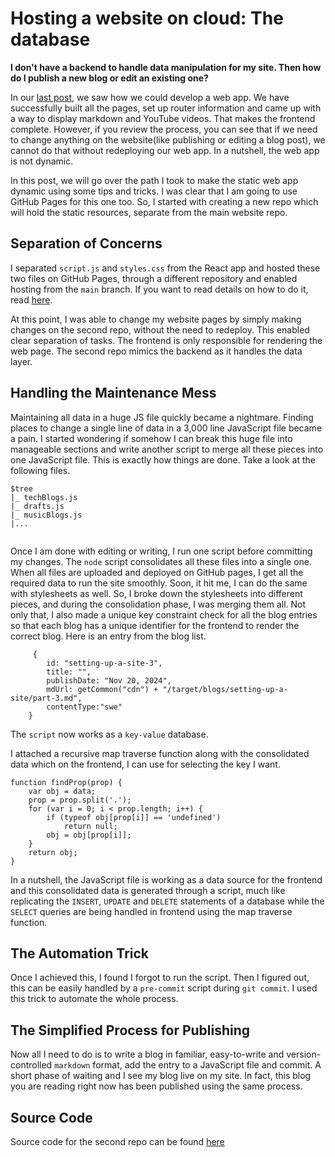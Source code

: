 # Hosting a website on cloud: The database

**I don't have a backend to handle data manipulation for my site. Then how do I publish a new blog or edit an existing one?**

In our [last post](/#/content/setting-up-a-site-2), we saw how we could develop a web app. We have successfully built all the pages, set up router information and came up with a way to display markdown and YouTube videos. That makes the frontend complete. However, if you review the process, you can see that if we need to change anything on the website(like publishing or editing a blog post), we cannot do that without redeploying our web app. In a nutshell, the web app is not dynamic.

In this post, we will go over the path I took to make the static web app dynamic using some tips and tricks. I was clear that I am going to use GitHub Pages for this one too. So, I started with creating a new repo which will hold the static resources, separate from the main website repo.

## Separation of Concerns

I separated `script.js` and `styles.css` from the React app and hosted these two files on GitHub Pages, through a different repository and enabled hosting from the `main` branch. If you want to read details on how to do it, read [here](/#/content/static-file-hosting).

At this point, I was able to change my website pages by simply making changes on the second repo, without the need to redeploy. This enabled clear separation of tasks. The frontend is only responsible for rendering the web page. The second repo mimics the backend as it handles the data layer.

## Handling the Maintenance Mess
Maintaining all data in a huge JS file quickly became a nightmare. Finding places to change a single line of data in a 3,000 line JavaScript file became a pain. I started wondering if somehow I can break this huge file into manageable sections and write another script to merge all these pieces into one JavaScript file. This is exactly how things are done. Take a look at the following files.
```
$tree
|_ techBlogs.js
|_ drafts.js
|_ musicBlogs.js
|...
   
```
Once I am done with editing or writing, I run one script before committing my changes. The `node` script consolidates all these files into a single one. When all files are uploaded and deployed on GitHub pages, I get all the required data to run the site smoothly. Soon, it hit me, I can do the same with stylesheets as well. So, I broke down the stylesheets into different pieces, and during the consolidation phase, I was merging them all. Not only that, I also made a unique key constraint check for all the blog entries so that each blog has a unique identifier for the frontend to render the correct blog. Here is an entry from the blog list.
```
     {
        id: "setting-up-a-site-3",
        title: "",
        publishDate: "Nov 20, 2024",
        mdUrl: getCommon("cdn") + "/target/blogs/setting-up-a-site/part-3.md",
        contentType:"swe"
    }
```
The `script` now works as a `key-value` database.

I attached a recursive map traverse function along with the consolidated data which on the frontend, I can use for selecting the key I want.

```
function findProp(prop) {
    var obj = data;
    prop = prop.split('.');
    for (var i = 0; i < prop.length; i++) {
        if (typeof obj[prop[i]] == 'undefined')
            return null;
        obj = obj[prop[i]];
    }
    return obj;
}
```

In a nutshell, the JavaScript file is working as a data source for the frontend and this consolidated data is generated through a script, much like replicating the `INSERT`, `UPDATE` and `DELETE` statements of a database while the `SELECT` queries are being handled in frontend using the map traverse function.

## The Automation Trick
Once I achieved this, I found I forgot to run the script. Then I figured out, this can be easily handled by a `pre-commit` script during `git commit`. I used this trick to automate the whole process.

## The Simplified Process for Publishing
Now all I need to do is to write a blog in familiar, easy-to-write and version-controlled `markdown` format, add the entry to a JavaScript file and commit. A short phase of waiting and I see my blog live on my site. In fact, this blog you are reading right now has been published using the same process.

## Source Code
Source code for the second repo can be found [here](https://github.com/palash90/site-assets)

